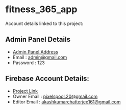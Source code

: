 # fitness_365_app


Account details linked to this project:

## Admin Panel Details

  - [Admin Panel Address](https://fitness365.webmodifier.com/)
  - Email : admin@gmail.com
  - Password : 123


## Firebase Account Details:

   - [Project Link](https://console.firebase.google.com/u/0/project/fitness-74df9/overview)
   - Owner Email :  pixelspool.20@gmail.com
   - Editor Email : akashkumarchatterjee161@gmail.com
   



